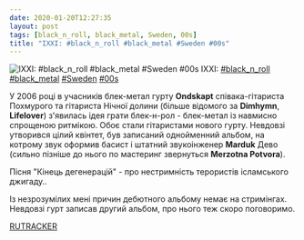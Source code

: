 ```yaml
---
date: 2020-01-20T12:27:35
layout: post
tags: [black_n_roll, black_metal, Sweden, 00s]
title: "IXXI: #black_n_roll #black_metal #Sweden #00s"
---
```

![IXXI: #black_n_roll #black_metal #Sweden #00s](https://res.cloudinary.com/vast-space-unexplored/image/upload/q_auto,dpr_auto,w_auto/photos/photo_856_20-01-2020_12-27-35.jpg)
IXXI: [#black_n_roll](/tags/#black_n_roll) [#black_metal](/tags/#black_metal) [#Sweden](/tags/#Sweden) [#00s](/tags/#00s)

У 2006 році в учасників блек-метал гурту **Ondskapt** співака-гітариста Похмурого та гітариста Нічної долини (більше відомого за **Dimhymn**, **Lifelover**) з&#39;явилась ідея грати блек-н-рол - блек-метал із навмисно спрощеною ритмікою. Обоє стали гітаристами нового гурту. Невдовзі утворився цілий квінтет, був записаний однойменний альбом, на котрому звук оформив басист і штатний звукоінженер **Marduk** Дево (сильно пізніше до нього по мастеринг звернуться **Merzotna Potvora**).

Пісня &quot;Кінець дегенерацій&quot; - про нестримність терористів ісламського джигаду..

Із незрозумілих мені причин дебютного альбому немає на стримінгах. Невдовзі гурт записав другий альбом, про нього теж скоро поговоримо. 

[RUTRACKER](https://rutracker.org/forum/viewtopic.php?t=4682379)